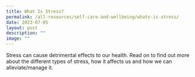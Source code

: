```yaml
---
title: What Is Stress?
permalink: /all-resources/self-care-and-wellbeing/whats-is-stress/
date: 2023-07-05
layout: post
description: ""
image: ""
---
```

Stress can cause detrimental effects to our health. Read on to find out more about the different types of stress, how it affects us and how we can alleviate/manage it.